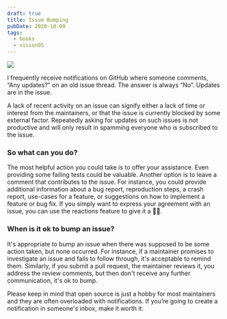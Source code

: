 ```yaml
---
draft: true
title: Issue Bumping
pubDate: 2020-10-09
tags:
  - books
  - visionOS
---
```


![](/blog/issue-bumping.jpg)

I frequently receive notifications on GitHub where someone comments, “Any updates?” on an old issue thread. The answer is always “No”. Updates are in the issue.

A lack of recent activity on an issue can signify either a lack of time or interest from the maintainers, or that the issue is currently blocked by some external factor. Repeatedly asking for updates on such issues is not productive and will only result in spamming everyone who is subscribed to the issue.

### So what can you do?

The most helpful action you could take is to offer your assistance. Even providing some failing tests could be valuable. Another option is to leave a comment that contributes to the issue. For instance, you could provide additional information about a bug report, reproduction steps, a crash report, use-cases for a feature, or suggestions on how to implement a feature or bug fix. If you simply want to express your agreement with an issue, you can use the reactions feature to give it a 👍🏻.

### When is it ok to bump an issue?

It's appropriate to bump an issue when there was supposed to be some action taken, but none occurred. For instance, if a maintainer promises to investigate an issue and fails to follow through, it's acceptable to remind them. Similarly, if you submit a pull request, the maintainer reviews it, you address the review comments, but then don't receive any further communication, it's ok to bump.

Please keep in mind that open source is just a hobby for most maintainers and they are often overloaded with notifications. If you’re going to create a notification in someone's inbox, make it worth it.
